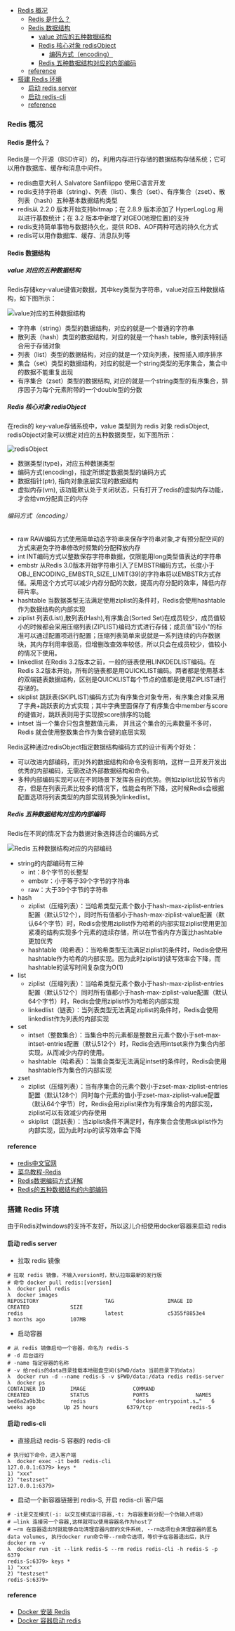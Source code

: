 <!-- TOC -->

- [Redis 概况](#redis-%E6%A6%82%E5%86%B5)
    - [Redis 是什么？](#redis-%E6%98%AF%E4%BB%80%E4%B9%88%EF%BC%9F)
    - [Redis 数据结构](#redis-%E6%95%B0%E6%8D%AE%E7%BB%93%E6%9E%84)
        - [value 对应的五种数据结构](#value-%E5%AF%B9%E5%BA%94%E7%9A%84%E4%BA%94%E7%A7%8D%E6%95%B0%E6%8D%AE%E7%BB%93%E6%9E%84)
        - [Redis 核心对象 redisObject](#redis-%E6%A0%B8%E5%BF%83%E5%AF%B9%E8%B1%A1-redisobject)
            - [编码方式（encoding）](#%E7%BC%96%E7%A0%81%E6%96%B9%E5%BC%8F%EF%BC%88encoding%EF%BC%89)
        - [Redis 五种数据结构对应的内部编码](#redis-%E4%BA%94%E7%A7%8D%E6%95%B0%E6%8D%AE%E7%BB%93%E6%9E%84%E5%AF%B9%E5%BA%94%E7%9A%84%E5%86%85%E9%83%A8%E7%BC%96%E7%A0%81)
    - [reference](#reference)
- [搭建 Redis 环境](#%E6%90%AD%E5%BB%BA-redis-%E7%8E%AF%E5%A2%83)
    - [启动 redis server](#%E5%90%AF%E5%8A%A8-redis-server)
    - [启动 redis-cli](#%E5%90%AF%E5%8A%A8-redis-cli)
    - [reference](#reference)

<!-- /TOC -->

### Redis 概况

#### Redis 是什么？
Redis是一个开源（BSD许可）的，利用内存进行存储的数据结构存储系统；它可以用作数据库、缓存和消息中间件。
- redis由意大利人 Salvatore Sanfilippo 使用C语言开发
- redis支持字符串（string）、列表（list）、集合（set）、有序集合（zset）、散列表（hash）五种基本数据结构类型
- redis从 2.2.0 版本开始支持bitmap；在 2.8.9 版本添加了 HyperLogLog 用以进行基数统计；在 3.2 版本中新增了对GEO(地理位置)的支持
- redis支持简单事物与数据持久化，提供 RDB、AOF两种可选的持久化方式
- redis可以用作数据库、缓存、消息队列等

#### Redis 数据结构
##### value 对应的五种数据结构
Redis存储key-value键值对数据，其中key类型为字符串，value对应五种数据结构，如下图所示：

![value对应的五种数据结构](/imgs/redis/5_data_structure.PNG)
- 字符串（string）类型的数据结构，对应的就是一个普通的字符串
- 散列表（hash）类型的数据结构，对应的就是一个hash table，散列表特别适合用于存储对象
- 列表（list）类型的数据结构，对应的就是一个双向列表，按照插入顺序排序
- 集合（set）类型的数据结构，对应的就是一个string类型的无序集合，集合中的数据不能重复出现
- 有序集合（zset）类型的数据结构, 对应的就是一个string类型的有序集合，排序因子为每个元素附带的一个double型的分数

##### Redis 核心对象 redisObject
在redis的 key-value存储系统中，value 类型则为 redis 对象 redisObject, redisObject对象可以绑定对应的五种数据类型，如下图所示：

![redisObject](/imgs/redis/redisObject.PNG)
- 数据类型(type)，对应五种数据类型
- 编码方式(encoding)，指定所绑定数据类型的编码方式
- 数据指针(ptr), 指向对象底层实现的数据结构
- 虚拟内存(vm), 该功能默认处于关闭状态，只有打开了redis的虚拟内存功能，才会给vm分配真正的内存

###### 编码方式（encoding）
- raw RAW编码方式使用简单动态字符串来保存字符串对象,才有预分配空间的方式来避免字符串修改时频繁的分配释放内存
- int INT编码方式以整数保存字符串数据，仅限能用long类型值表达的字符串
- embstr 从Redis 3.0版本开始字符串引入了EMBSTR编码方式，长度小于OBJ_ENCODING_EMBSTR_SIZE_LIMIT(39)的字符串将以EMBSTR方式存储。采用这个方式可以减少内存分配的次数，提高内存分配的效率，降低内存碎片率。
- hashtable 当数据类型无法满足使用ziplist的条件时，Redis会使用hashtable作为数据结构的内部实现
- ziplist 列表(List),散列表(Hash),有序集合(Sorted Set)在成员较少，成员值较小的时候都会采用压缩列表(ZIPLIST)编码方式进行存储；成员值"较小"的标准可以通过配置项进行配置；压缩列表简单来说就是一系列连续的内存数据块，其内存利用率很高，但增删改查效率较低，所以只会在成员较少，值较小的情况下使用。
- linkedlist 在Redis 3.2版本之前，一般的链表使用LINKDEDLIST编码。在Redis 3.2版本开始，所有的链表都是用QUICKLIST编码。两者都是使用基本的双端链表数据结构，区别是QUICKLIST每个节点的值都是使用ZIPLIST进行存储的。
- skiplist 跳跃表(SKIPLIST)编码方式为有序集合对象专用，有序集合对象采用了字典+跳跃表的方式实现；其中字典里面保存了有序集合中member与score的键值对，跳跃表则用于实现按score排序的功能
- intset 当一个集合只包含整数值元素， 并且这个集合的元素数量不多时， Redis 就会使用整数集合作为集合键的底层实现

Redis这种通过redisObject指定数据结构编码方式的设计有两个好处：
- 可以改进内部编码，而对外的数据结构和命令没有影响，这样一旦开发开发出优秀的内部编码，无需改动外部数据结构和命令。
- 多种内部编码实现可以在不同场景下发挥各自的优势。例如ziplist比较节省内存，但是在列表元素比较多的情况下，性能会有所下降，这时候Redis会根据配置选项将列表类型的内部实现转换为linkedlist。

##### Redis 五种数据结构对应的内部编码
Redis在不同的情况下会为数据对象选择适合的编码方式

![Redis 五种数据结构对应的内部编码](/imgs/redis/5_data_encoding.PNG)
- string的内部编码有三种 
    - int：8个字节的长整型
    - embstr：小于等于39个字节的字符串
    - raw：大于39个字节的字符串
- hash 
    - ziplist（压缩列表）：当哈希类型元素个数小于hash-max-ziplist-entries配置（默认512个），同时所有值都小于hash-max-ziplist-value配置（默认64个字节）时，Redis会使用ziplist作为哈希的内部实现ziplist使用更加紧凑的结构实现多个元素的连续存储，所以在节省内存方面比hashtable更加优秀
    - hashtable（哈希表）：当哈希类型无法满足ziplist的条件时，Redis会使用hashtable作为哈希的内部实现。因为此时ziplist的读写效率会下降，而hashtable的读写时间复杂度为O(1)
- list
    - ziplist（压缩列表）：当哈希类型元素个数小于hash-max-ziplist-entries配置（默认512个）同时所有值都小于hash-max-ziplist-value配置（默认64个字节）时，Redis会使用ziplist作为哈希的内部实现
    - linkedlist（链表）：当列表类型无法满足ziplist的条件时，Redis会使用linkedlist作为列表的内部实现
- set
    - intset（整数集合）：当集合中的元素都是整数且元素个数小于set-max-intset-entries配置（默认512个）时，Redis会选用intset来作为集合内部实现，从而减少内存的使用。
    - hashtable（哈希表）：当集合类型无法满足intset的条件时，Redis会使用hashtable作为集合的内部实现
- zset
    - ziplist（压缩列表）：当有序集合的元素个数小于zset-max-ziplist-entries配置（默认128个）同时每个元素的值小于zset-max-ziplist-value配置（默认64个字节）时，Redis会用ziplist来作为有序集合的内部实现，ziplist可以有效减少内存使用
    - skiplist（跳跃表）：当ziplist条件不满足时，有序集合会使用skiplist作为内部实现，因为此时zip的读写效率会下降



#### reference
- [redis中文官网](http://www.redis.cn/)
- [菜鸟教程-Redis](http://www.runoob.com/redis/redis-tutorial.html)
- [Redis数据编码方式详解](https://yq.aliyun.com/articles/63461)
- [Redis的五种数据结构的内部编码](https://www.cnblogs.com/yangmingxianshen/p/8054094.html)


### 搭建 Redis 环境

由于Redis对windows的支持不友好，所以这儿介绍使用docker容器来启动 redis
#### 启动 redis server
- 拉取 redis 镜像
```shell
# 拉取 redis 镜像，不输入version时，默认拉取最新的发行版
# 命令 docker pull redis:[version]
λ  docker pull redis
λ  docker images
REPOSITORY                     TAG                 IMAGE ID            CREATED             SIZE
redis                          latest              c5355f8853e4        3 months ago        107MB
```
- 启动容器
```shell
# 从 redis 镜像启动一个容器，命名为 redis-S
# -d 后台运行
# -name 指定容器的名称
# -v 给redis的data目录挂载本地磁盘空间($PWD/data 当前目录下的data)
λ  docker run -d --name redis-S -v $PWD/data:/data redis redis-server
λ  docker ps
CONTAINER ID        IMAGE               COMMAND                  CREATED             STATUS              PORTS               NAMES
bed6a2a9b3bc        redis               "docker-entrypoint.s…"   6 weeks ago         Up 25 hours         6379/tcp            redis-S
```
#### 启动 redis-cli

- 直接启动 redis-S 容器的 redis-cli
```shell
# 执行如下命令，进入客户端
λ  docker exec -it bed6 redis-cli
127.0.0.1:6379> keys *
1) "xxx"
2) "testzset"
127.0.0.1:6379>
```
- 启动一个新容器链接到 redis-S, 开启 redis-cli 客户端
```shell
# -it是交互模式(-i: 以交互模式运行容器,-t: 为容器重新分配一个伪输入终端) 
# –link 连接另一个容器,这样就可以使用容器名作为host了 
# –rm 在容器退出时就能够自动清理容器内部的文件系统, --rm选项也会清理容器的匿名data volumes, 执行docker run命令带--rm命令选项，等价于在容器退出后，执行docker rm -v
λ  docker run -it --link redis-S --rm redis redis-cli -h redis-S -p 6379
redis-S:6379> keys *
1) "xxx"
2) "testzset"
redis-S:6379>
```
#### reference
- [Docker 安装 Redis](http://www.runoob.com/docker/docker-install-redis.html)
- [Docker 容器启动 redis](https://www.yuque.com/haiyoung/useful_notes/rpb8zg)